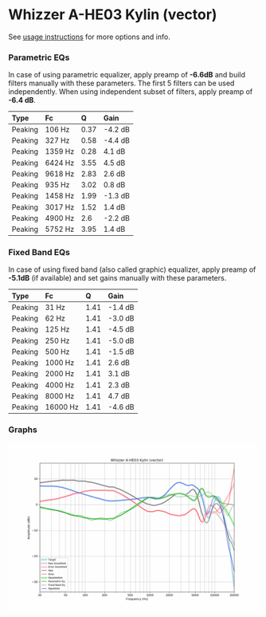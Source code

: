 # Whizzer A-HE03 Kylin (vector)
See [usage instructions](https://github.com/jaakkopasanen/AutoEq#usage) for more options and info.

### Parametric EQs
In case of using parametric equalizer, apply preamp of **-6.6dB** and build filters manually
with these parameters. The first 5 filters can be used independently.
When using independent subset of filters, apply preamp of **-6.4 dB**.

| Type    | Fc      |    Q | Gain    |
|:--------|:--------|:-----|:--------|
| Peaking | 106 Hz  | 0.37 | -4.2 dB |
| Peaking | 327 Hz  | 0.58 | -4.4 dB |
| Peaking | 1359 Hz | 0.28 | 4.1 dB  |
| Peaking | 6424 Hz | 3.55 | 4.5 dB  |
| Peaking | 9618 Hz | 2.83 | 2.6 dB  |
| Peaking | 935 Hz  | 3.02 | 0.8 dB  |
| Peaking | 1458 Hz | 1.99 | -1.3 dB |
| Peaking | 3017 Hz | 1.52 | 1.4 dB  |
| Peaking | 4900 Hz | 2.6  | -2.2 dB |
| Peaking | 5752 Hz | 3.95 | 1.4 dB  |

### Fixed Band EQs
In case of using fixed band (also called graphic) equalizer, apply preamp of **-5.1dB**
(if available) and set gains manually with these parameters.

| Type    | Fc       |    Q | Gain    |
|:--------|:---------|:-----|:--------|
| Peaking | 31 Hz    | 1.41 | -1.4 dB |
| Peaking | 62 Hz    | 1.41 | -3.0 dB |
| Peaking | 125 Hz   | 1.41 | -4.5 dB |
| Peaking | 250 Hz   | 1.41 | -5.0 dB |
| Peaking | 500 Hz   | 1.41 | -1.5 dB |
| Peaking | 1000 Hz  | 1.41 | 2.6 dB  |
| Peaking | 2000 Hz  | 1.41 | 3.1 dB  |
| Peaking | 4000 Hz  | 1.41 | 2.3 dB  |
| Peaking | 8000 Hz  | 1.41 | 4.7 dB  |
| Peaking | 16000 Hz | 1.41 | -4.6 dB |

### Graphs
![](./Whizzer%20A-HE03%20Kylin%20(vector).png)